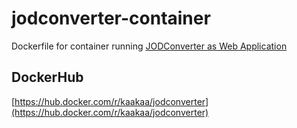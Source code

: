 # jodconverter-container

Dockerfile for container running [JODConverter as Web Application](http://www.artofsolving.com/node/14.html)

## DockerHub

[https://hub.docker.com/r/kaakaa/jodconverter](https://hub.docker.com/r/kaakaa/jodconverter)


